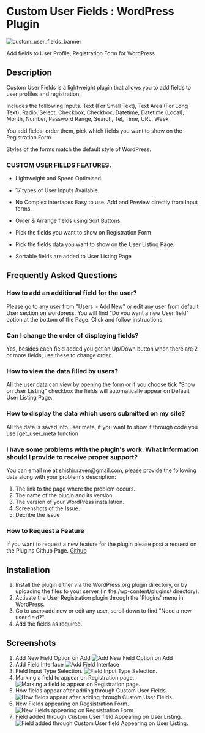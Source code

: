 # Custom User Fields : WordPress Plugin

![custom_user_fields_banner](https://user-images.githubusercontent.com/4470383/200140983-5a590817-c080-4740-99f4-4f3264e7d4c4.png)

Add fields to User Profile, Registration Form for WordPress. 

## Description 
Custom User Fields is a lightweight plugin that allows you to add fields to user profiles and registration.

Includes the folllowing inputs.
Text (For Small Text), Text Area (For Long Text), Radio, Select, Checkbox, Checkbox, Datetime, Datetime (Local), Month, Number, Password	Range, Search, Tel, Time, URL, Week	

You add fields, order them, pick which fields you want to show on the Registration Form. 

Styles of the forms match the default style of WordPress.

### CUSTOM USER FIELDS FEATURES.

-   Lightweight and Speed Optimised. 

-   17 types of User Inputs Available.

-   No Complex interfaces Easy to use. Add and Preview directly from Input forms.

-   Order & Arrange fields using Sort Buttons. 

-   Pick the fields you want to show on Registration Form

-   Pick the fields data you want to show on the User Listing Page.

-   Sortable fields are added to User Listing Page


## Frequently Asked Questions 

### How to add an additional field for the user? 

Please go to any user from "Users > Add New" or edit any user from default User section on wordpress. 
You will find "Do you want a new User field" option at the bottom of the Page. Click and follow instructions. 

### Can I change the order of displaying fields? 

Yes, besides each field added you get an Up/Down button when there are 2 or more fields, use these to change order. 

### How to view the data filled by users? 

All the user data can view by opening the form or if you choose tick "Show on User Listing" checkbox the fields will automatically appear on Default User Listing Page. 

### How to display the data which users submitted on my site? 
All the data is saved into user meta, if you want to show it through code you use [get_user_meta function[](https://developer.wordpress.org/reference/functions/get_user_meta/)


### I have some problems with the plugin's work. What Information should I provide to receive proper support? 

You can email me at shishir.raven@gmail.com, please provide the following data along with your problem's description:

1. The link to the page where the problem occurs.
2. The name of the plugin and its version. 
3. The version of your WordPress installation.
4. Screenshots of the Issue. 
5. Decribe the issue


### How to Request a Feature 

If you want to request a new feature for the plugin please post a request on the Plugins Github Page. 
[Github](https://github.com/shishirraven/custom-user-fields/issues) 


## Installation 

1.  Install the plugin either via the WordPress.org plugin directory, or by uploading the files to your server (in the /wp-content/plugins/ directory).
2.  Activate the User Registration plugin through the \'Plugins\' menu in WordPress.
3.  Go to user>add new or edit any user, scroll down to find \"Need a new user field?\". 
4.  Add the fields as required. 

## Screenshots 

1. Add New Field Option on Add 
![Add New Field Option on Add](https://user-images.githubusercontent.com/4470383/200141058-d3932d9e-fd1a-45ae-b2b8-c0fe57e3a634.png)
2. Add Field Interface
![Add Field Interface](https://user-images.githubusercontent.com/4470383/200141061-c9c3eac1-b998-4d92-b289-677c908de284.png)
3. Field Input Type Selection. 
![Field Input Type Selection.](https://user-images.githubusercontent.com/4470383/200141062-935e706a-5bf8-498e-b5fd-e07e5a5aad29.png)
4. Marking a field to appear on Registration page. 
![Marking a field to appear on Registration page.](https://user-images.githubusercontent.com/4470383/200141063-135866a6-6a3c-4948-9d99-85df0e47dea6.png)
5. How fields appear after adding through Custom User Fields. 
![How fields appear after adding through Custom User Fields.](https://user-images.githubusercontent.com/4470383/200141064-290d858f-230d-4b5b-b62c-df41888176ba.png)
6. New Fields appearing on Regsistration Form. 
![New Fields appearing on Regsistration Form. ](https://user-images.githubusercontent.com/4470383/200141065-e724f12e-a7f2-429f-8c17-b060fe72d4e1.png)
7. Field added through Custom User field Appearing on User Listing. 
![Field added through Custom User field Appearing on User Listing.](https://user-images.githubusercontent.com/4470383/200141066-878c87e5-ed57-4207-aec2-3fa2e495ea44.png)



